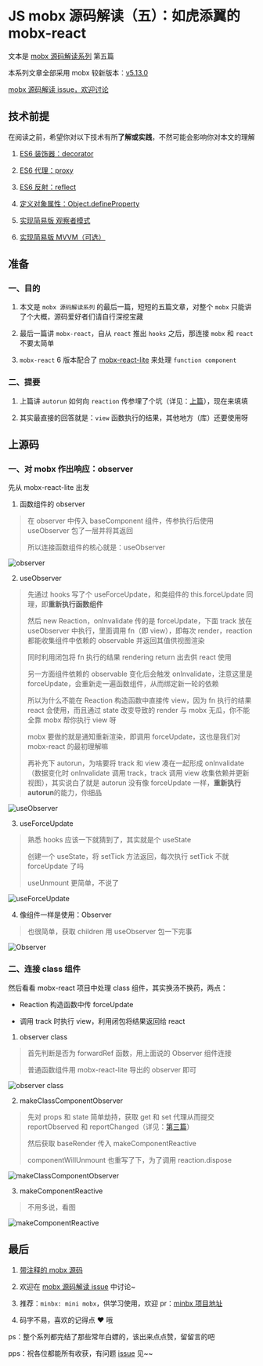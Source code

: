 # JS mobx 源码解读（五）：如虎添翼的 mobx-react

文本是 [mobx 源码解读系列](https://github.com/lawler61/blog#js-%E7%9B%B8%E5%85%B3) 第五篇

本系列文章全部采用 mobx 较新版本：[v5.13.0](https://github.com/lawler61/mobx)

[mobx 源码解读 issue，欢迎讨论](https://github.com/lawler61/blog/issues?q=is%3Aissue+is%3Aopen+label%3A%22mobx+%E6%BA%90%E7%A0%81%E8%A7%A3%E8%AF%BB%22)

## 技术前提

在阅读之前，希望你对以下技术有所**了解或实践**，不然可能会影响你对本文的理解

1. [ES6 装饰器：decorator](http://es6.ruanyifeng.com/#docs/decorator)

2. [ES6 代理：proxy](http://es6.ruanyifeng.com/#docs/proxy)

3. [ES6 反射：reflect](http://es6.ruanyifeng.com/#docs/reflect)

4. [定义对象属性：Object.defineProperty](https://developer.mozilla.org/zh-CN/docs/Web/JavaScript/Reference/Global_Objects/Object/defineProperty)

5. [实现简易版 观察者模式](https://github.com/lawler61/blog/issues/1)

6. [实现简易版 MVVM（可选）](https://github.com/lawler61/blog/issues/5)

## 准备

### 一、目的

1. 本文是 `mobx 源码解读系列` 的最后一篇，短短的五篇文章，对整个 `mobx` 只能讲了个大概，源码爱好者们请自行深挖宝藏

2. 最后一篇讲 `mobx-react`，自从 `react` 推出 `hooks` 之后，那连接 `mobx` 和 `react` 不要太简单

3. `mobx-react` 6 版本配合了 [mobx-react-lite](https://github.com/mobxjs/mobx-react-lite) 来处理 `function component`

### 二、提要

1. 上篇讲 `autorun` 如何向 `reaction` 传参埋了个坑（详见：[上篇](https://github.com/lawler61/blog/blob/master/js/mobx-source/4.autorun.md)），现在来填填

2. 其实最直接的回答就是：`view` 函数执行的结果，其他地方（库）还要使用呀

## 上源码

### 一、对 mobx 作出响应：observer

先从 mobx-react-lite 出发

1. 函数组件的 observer

> 在 observer 中传入 baseComponent 组件，传参执行后使用 useObserver 包了一层并将其返回
>
> 所以连接函数组件的核心就是：useObserver

![observer](./images/5/1.observer.png)

2. useObserver

> 先通过 hooks 写了个 useForceUpdate，和类组件的 this.forceUpdate 同理，即**重新执行函数组件**
>
> 然后 new Reaction，onInvalidate 传的是 forceUpdate，下面 track 放在 useObserver 中执行，里面调用 fn（即 view），即每次 render，reaction 都能收集组件中依赖的 observable 并返回其值供视图渲染
>
> 同时利用闭包将 fn 执行的结果 rendering return 出去供 react 使用
>
> 另一方面组件依赖的 observable 变化后会触发 onInvalidate，注意这里是 forceUpdate，会重新走一遍函数组件，从而绑定新一轮的依赖
>
> 所以为什么不能在 Reaction 构造函数中直接传 view，因为 fn 执行的结果 react 会使用，而且通过 state 改变导致的 render 与 mobx 无瓜，你不能全靠 mobx 帮你执行 view 呀
>
> mobx 要做的就是通知重新渲染，即调用 forceUpdate，这也是我们对 mobx-react 的最初理解嘛
>
> 再补充下 autorun，为啥要将 track 和 view 凑在一起形成 onInvalidate（数据变化时 onInvalidate 调用 track，track 调用 view 收集依赖并更新视图），其实说白了就是 autorun 没有像 forceUpdate 一样，**重新执行 autorun**的能力，你细品

![useObserver](./images/5/2.useObserver.png)

3. useForceUpdate

> 熟悉 hooks 应该一下就猜到了，其实就是个 useState
>
> 创建一个 useState，将 setTick 方法返回，每次执行 setTick 不就 forceUpdate 了吗
>
> useUnmount 更简单，不说了

![useForceUpdate](./images/5/3.useForceUpdate.png)

4. 像组件一样是使用：Observer

> 也很简单，获取 children 用 useObserver 包一下完事

![Observer](./images/5/4.Observer.png)

### 二、连接 class 组件

然后看看 mobx-react 项目中处理 class 组件，其实换汤不换药，两点：

- Reaction 构造函数中传 forceUpdate

- 调用 track 时执行 view，利用闭包将结果返回给 react

1. observer class

> 首先判断是否为 forwardRef 函数，用上面说的 Observer 组件连接
>
> 普通函数组件用 mobx-react-lite 导出的 observer 即可

![observer class](./images/5/5.observer-class.png)

2. makeClassComponentObserver

> 先对 props 和 state 简单劫持，获取 get 和 set 代理从而提交 reportObserved 和 reportChanged（详见：[第三篇](https://github.com/lawler61/blog/blob/master/js/mobx-source/3.collect-dependencies.md)）
>
> 然后获取 baseRender 传入 makeComponentReactive
>
> componentWillUnmount 也重写了下，为了调用 reaction.dispose

![makeClassComponentObserver](./images/5/6.makeClassComponentObserver.png)

3. makeComponentReactive

> 不用多说，看图

![makeComponentReactive](./images/5/7.makeComponentReactive.png)

## 最后

1. [带注释的 mobx 源码](https://github.com/lawler61/mobx)

2. 欢迎在 [mobx 源码解读 issue](https://github.com/lawler61/blog/issues?q=is%3Aissue+is%3Aopen+label%3A%22mobx+%E6%BA%90%E7%A0%81%E8%A7%A3%E8%AF%BB%22) 中讨论~

3. 推荐：`minbx: mini mobx`，供学习使用，欢迎 pr：[minbx 项目地址](https://github.com/lawler61/minbx)

4. 码字不易，喜欢的记得点 ❤️ 哦

ps：整个系列都完结了那些常年白嫖的，该出来点点赞，留留言的吧

pps：祝各位都能所有收获，有问题 [issue](https://github.com/lawler61/blog/issues?q=is%3Aissue+is%3Aopen+label%3A%22mobx+%E6%BA%90%E7%A0%81%E8%A7%A3%E8%AF%BB%22) 见~~

